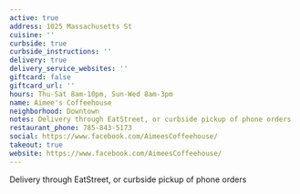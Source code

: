 ```yaml
---
active: true
address: 1025 Massachusetts St
cuisine: ''
curbside: true
curbside_instructions: ''
delivery: true
delivery_service_websites: ''
giftcard: false
giftcard_url: ''
hours: Thu-Sat 8am-10pm, Sun-Wed 8am-3pm
name: Aimee's Coffeehouse
neighborhood: Downtown
notes: Delivery through EatStreet, or curbside pickup of phone orders
restaurant_phone: 785-843-5173
social: https://www.facebook.com/AimeesCoffeehouse/
takeout: true
website: https://www.facebook.com/AimeesCoffeehouse/
---
```


Delivery through EatStreet, or curbside pickup of phone orders